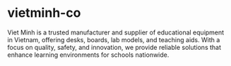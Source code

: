 # vietminh-co
Viet Minh is a trusted manufacturer and supplier of educational equipment in Vietnam, offering desks, boards, lab models, and teaching aids. With a focus on quality, safety, and innovation, we provide reliable solutions that enhance learning environments for schools nationwide.

